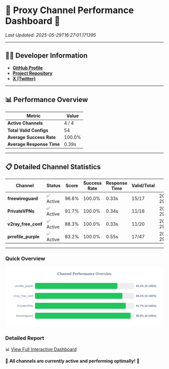 # 🌟 Proxy Channel Performance Dashboard 🌟

_Last Updated: 2025-05-29T16:27:01.171395_

---

## 👩‍💻 Developer Information

- **[GitHub Profile](https://github.com/4n0nymou3)**  
- **[Project Repository](https://github.com/4n0nymou3/multi-proxy-config-fetcher)**  
- **[X (Twitter)](https://x.com/4n0nymou3)**  

---

## 📊 Performance Overview

| Metric                | Value       |
|-----------------------|-------------|
| **Active Channels**   | 4 / 4       |
| **Total Valid Configs** | 54          |
| **Average Success Rate** | 100.0%      |
| **Average Response Time** | 0.39s       |

---

## 📋 Detailed Channel Statistics

| Channel          | Status     | Score  | Success Rate | Response Time | Valid/Total | Last Success               |
|------------------|------------|--------|--------------|---------------|-------------|----------------------------|
| **freewireguard**  | ✅ Active  | 96.6%  | 100.0% | 0.33s         | 15/17       | 2025-05-29T16:27:01.169599 |
| **PrivateVPNs**  | ✅ Active  | 91.7%  | 100.0% | 0.34s         | 11/16       | 2025-05-29T16:27:00.814124 |
| **v2ray_free_conf**  | ✅ Active  | 88.3%  | 100.0% | 0.33s         | 11/20       | 2025-05-29T16:27:00.440402 |
| **prrofile_purple**  | ✅ Active  | 83.2%  | 100.0% | 0.55s         | 17/47       | 2025-05-29T16:27:00.057234 |

---

### Quick Overview
<div align="center">
  <a href="https://raw.githubusercontent.com/nullluser/NullRepo/refs/heads/main/assets/channel_stats_chart.svg">
    <img src="https://raw.githubusercontent.com/nullluser/NullRepo/refs/heads/main/assets/channel_stats_chart.svg" alt="Source Performance Statistics" width="800">
  </a>
</div>

### Detailed Report
📊 [View Full Interactive Dashboard](https://htmlpreview.github.io/?https://github.com/nullluser/NullRepo/blob/main/assets/performance_report.html)

🎉 **All channels are currently active and performing optimally!** 🎉
